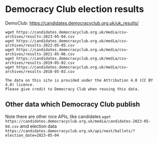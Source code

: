 # Democracy Club election results

DemoClub: https://candidates.democracyclub.org.uk/uk_results/

```
wget https://candidates.democracyclub.org.uk/media/csv-archives/results-2023-05-04.csv
wget https://candidates.democracyclub.org.uk/media/csv-archives/results-2022-05-05.csv
wget https://candidates.democracyclub.org.uk/media/csv-archives/results-2021-05-06.csv
wget https://candidates.democracyclub.org.uk/media/csv-archives/results-2019-05-02.csv
wget https://candidates.democracyclub.org.uk/media/csv-archives/results-2018-05-03.csv
```

```
The data on this site is provided under the Attribution 4.0 (CC BY 4.0) licence.
Please give credit to Democracy Club when reusing this data.
```

## Other data which Democracy Club publish

Note there are other nice APIs, like candidates
`wget https://candidates.democracyclub.org.uk/media/candidates-2023-05-04.csv`
amd election data
`https://candidates.democracyclub.org.uk/api/next/ballots/?election_date=2023-05-04`
